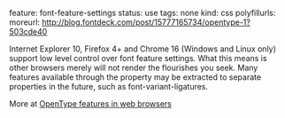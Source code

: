 feature: font-feature-settings
status: use
tags: none
kind: css
polyfillurls:
moreurl: http://blog.fontdeck.com/post/15777165734/opentype-1?503cde40

Internet Explorer 10, Firefox 4+ and Chrome 16 (Windows and Linux only) support low level control over font feature settings. What this means is other browsers merely will not render the flourishes you seek. Many features available through the property may be extracted to separate properties in the future, such as font-variant-ligatures. 

More at [OpenType features in web browsers](http://www.typotheque.com/articles/opentype_features_in_web_browsers)